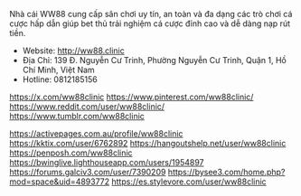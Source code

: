 Nhà cái WW88 cung cấp sân chơi uy tín, an toàn và đa dạng các trò chơi cá cược hấp dẫn giúp bet thủ trải nghiệm cá cược đỉnh cao và dễ dàng nạp rút tiền.
- Website: http://ww88.clinic 
- Địa Chỉ: 139 Đ. Nguyễn Cư Trinh, Phường Nguyễn Cư Trinh, Quận 1, Hồ Chí Minh, Việt Nam
- Hotline: 0812185156

https://x.com/ww88clinic
https://www.pinterest.com/ww88clinic/
https://www.reddit.com/user/ww88clinic/
https://www.tumblr.com/ww88clinic

https://activepages.com.au/profile/ww88clinic
https://kktix.com/user/6762892
https://hangoutshelp.net/user/ww88clinic
https://penposh.com/ww88clinic
https://bwinglive.lighthouseapp.com/users/1954897
https://forums.galciv3.com/user/7390209
https://bysee3.com/home.php?mod=space&uid=4893772
https://es.stylevore.com/user/ww88clinic

